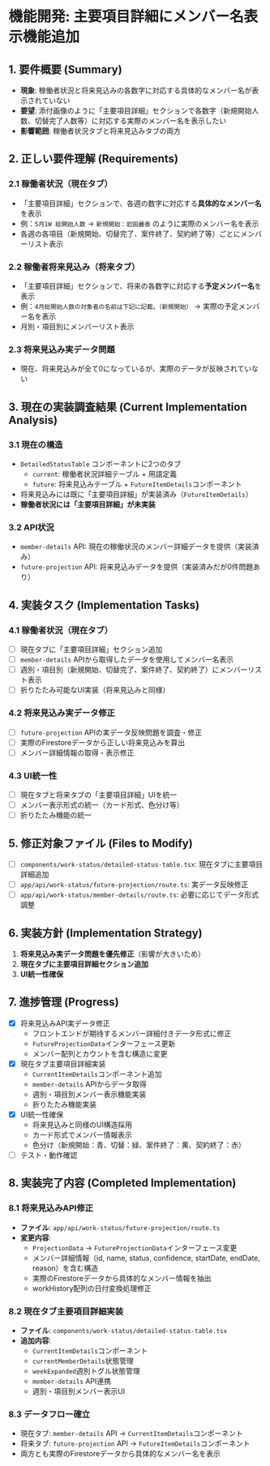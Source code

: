 # 機能開発: 主要項目詳細にメンバー名表示機能追加

## 1. 要件概要 (Summary)
- **現象**: 稼働者状況と将来見込みの各数字に対応する具体的なメンバー名が表示されていない
- **要望**: 添付画像のように「主要項目詳細」セクションで各数字（新規開始人数、切替完了人数等）に対応する実際のメンバー名を表示したい
- **影響範囲**: 稼働者状況タブと将来見込みタブの両方

## 2. 正しい要件理解 (Requirements)

### 2.1 稼働者状況（現在タブ）
- 「主要項目詳細」セクションで、各週の数字に対応する**具体的なメンバー名**を表示
- 例：`5月1W 総開始人数` → `新規開始：岩田麗香` のように実際のメンバー名を表示
- 各週の各項目（新規開始、切替完了、案件終了、契約終了等）ごとにメンバーリスト表示

### 2.2 稼働者将来見込み（将来タブ）
- 「主要項目詳細」セクションで、将来の各数字に対応する**予定メンバー名**を表示  
- 例：`4月総開始人数の対象者の名前は下記に記載。（新規開始）` → 実際の予定メンバー名を表示
- 月別・項目別にメンバーリスト表示

### 2.3 将来見込み実データ問題
- 現在、将来見込みが全て0になっているが、実際のデータが反映されていない

## 3. 現在の実装調査結果 (Current Implementation Analysis)

### 3.1 現在の構造
- `DetailedStatusTable` コンポーネントに2つのタブ
  - `current`: 稼働者状況詳細テーブル + 用語定義
  - `future`: 将来見込みテーブル + `FutureItemDetails`コンポーネント
- 将来見込みには既に「主要項目詳細」が実装済み（`FutureItemDetails`）
- **稼働者状況には「主要項目詳細」が未実装**

### 3.2 API状況
- `member-details` API: 現在の稼働状況のメンバー詳細データを提供（実装済み）
- `future-projection` API: 将来見込みデータを提供（実装済みだが0件問題あり）

## 4. 実装タスク (Implementation Tasks)

### 4.1 稼働者状況（現在タブ）
- [ ] 現在タブに「主要項目詳細」セクション追加
- [ ] `member-details` APIから取得したデータを使用してメンバー名表示
- [ ] 週別・項目別（新規開始、切替完了、案件終了、契約終了）にメンバーリスト表示
- [ ] 折りたたみ可能なUI実装（将来見込みと同様）

### 4.2 将来見込み実データ修正
- [ ] `future-projection` APIの実データ反映問題を調査・修正
- [ ] 実際のFirestoreデータから正しい将来見込みを算出
- [ ] メンバー詳細情報の取得・表示修正

### 4.3 UI統一性
- [ ] 現在タブと将来タブの「主要項目詳細」UIを統一
- [ ] メンバー表示形式の統一（カード形式、色分け等）
- [ ] 折りたたみ機能の統一

## 5. 修正対象ファイル (Files to Modify)
- [ ] `components/work-status/detailed-status-table.tsx`: 現在タブに主要項目詳細追加
- [ ] `app/api/work-status/future-projection/route.ts`: 実データ反映修正
- [ ] `app/api/work-status/member-details/route.ts`: 必要に応じてデータ形式調整

## 6. 実装方針 (Implementation Strategy)
1. **将来見込み実データ問題を優先修正**（影響が大きいため）
2. **現在タブに主要項目詳細セクション追加**
3. **UI統一性確保**

## 7. 進捗管理 (Progress)
- [x] 将来見込みAPI実データ修正
  - フロントエンドが期待するメンバー詳細付きデータ形式に修正
  - `FutureProjectionData`インターフェース更新
  - メンバー配列とカウントを含む構造に変更
- [x] 現在タブ主要項目詳細実装
  - `CurrentItemDetails`コンポーネント追加
  - `member-details` APIからデータ取得
  - 週別・項目別メンバー表示機能実装
  - 折りたたみ機能実装
- [x] UI統一性確保
  - 将来見込みと同様のUI構造採用
  - カード形式でメンバー情報表示
  - 色分け（新規開始：青、切替：緑、案件終了：黄、契約終了：赤）
- [ ] テスト・動作確認

## 8. 実装完了内容 (Completed Implementation)

### 8.1 将来見込みAPI修正
- **ファイル**: `app/api/work-status/future-projection/route.ts`
- **変更内容**:
  - `ProjectionData` → `FutureProjectionData`インターフェース変更
  - メンバー詳細情報（id, name, status, confidence, startDate, endDate, reason）を含む構造
  - 実際のFirestoreデータから具体的なメンバー情報を抽出
  - workHistory配列の日付変換処理修正

### 8.2 現在タブ主要項目詳細実装
- **ファイル**: `components/work-status/detailed-status-table.tsx`
- **追加内容**:
  - `CurrentItemDetails`コンポーネント
  - `currentMemberDetails`状態管理
  - `weekExpanded`週別トグル状態管理
  - `member-details` API連携
  - 週別・項目別メンバー表示UI

### 8.3 データフロー確立
- 現在タブ: `member-details` API → `CurrentItemDetails`コンポーネント
- 将来タブ: `future-projection` API → `FutureItemDetails`コンポーネント
- 両方とも実際のFirestoreデータから具体的なメンバー名を表示 